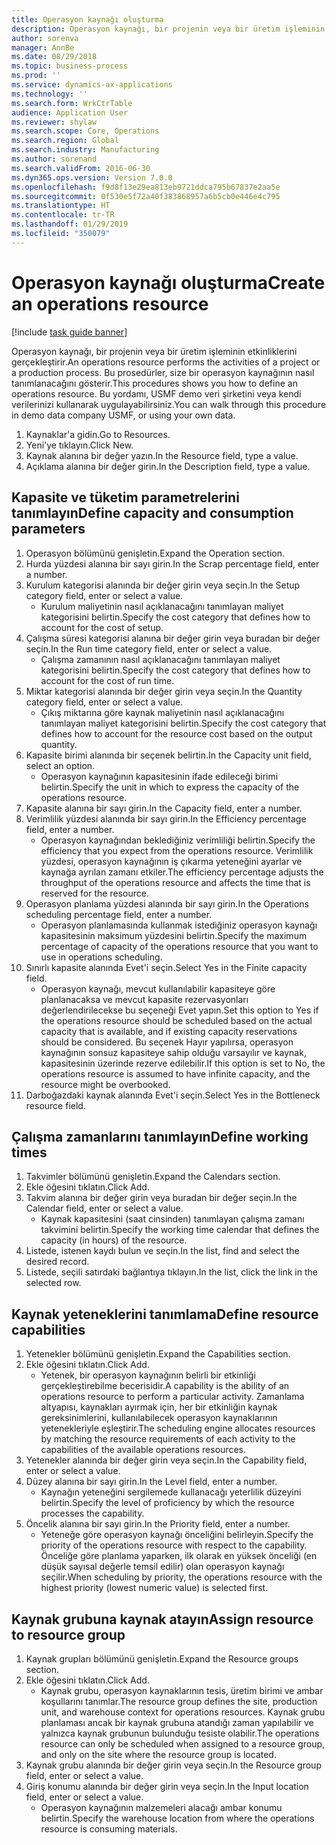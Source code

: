 ```yaml
---
title: Operasyon kaynağı oluşturma
description: Operasyon kaynağı, bir projenin veya bir üretim işleminin etkinliklerini gerçekleştirir.
author: sorenva
manager: AnnBe
ms.date: 08/29/2018
ms.topic: business-process
ms.prod: ''
ms.service: dynamics-ax-applications
ms.technology: ''
ms.search.form: WrkCtrTable
audience: Application User
ms.reviewer: shylaw
ms.search.scope: Core, Operations
ms.search.region: Global
ms.search.industry: Manufacturing
ms.author: sorenand
ms.search.validFrom: 2016-06-30
ms.dyn365.ops.version: Version 7.0.0
ms.openlocfilehash: f9d8f13e29ea813eb9721ddca795b67837e2aa5e
ms.sourcegitcommit: 0f530e5f72a40f383868957a6b5cb0e446e4c795
ms.translationtype: HT
ms.contentlocale: tr-TR
ms.lasthandoff: 01/29/2019
ms.locfileid: "350079"
---
```

# <a name="create-an-operations-resource"></a><span data-ttu-id="f8367-103">Operasyon kaynağı oluşturma</span><span class="sxs-lookup"><span data-stu-id="f8367-103">Create an operations resource</span></span>

[!include [task guide banner](../../includes/task-guide-banner.md)]

<span data-ttu-id="f8367-104">Operasyon kaynağı, bir projenin veya bir üretim işleminin etkinliklerini gerçekleştirir.</span><span class="sxs-lookup"><span data-stu-id="f8367-104">An operations resource performs the activities of a project or a production process.</span></span> <span data-ttu-id="f8367-105">Bu prosedürler, size bir operasyon kaynağının nasıl tanımlanacağını gösterir.</span><span class="sxs-lookup"><span data-stu-id="f8367-105">This procedures shows you how to define an operations resource.</span></span> <span data-ttu-id="f8367-106">Bu yordamı, USMF demo veri şirketini veya kendi verilerinizi kullanarak uygulayabilirsiniz.</span><span class="sxs-lookup"><span data-stu-id="f8367-106">You can walk through this procedure in demo data company USMF, or using your own data.</span></span>

1. <span data-ttu-id="f8367-107">Kaynaklar'a gidin.</span><span class="sxs-lookup"><span data-stu-id="f8367-107">Go to Resources.</span></span>
2. <span data-ttu-id="f8367-108">Yeni'ye tıklayın.</span><span class="sxs-lookup"><span data-stu-id="f8367-108">Click New.</span></span>
3. <span data-ttu-id="f8367-109">Kaynak alanına bir değer yazın.</span><span class="sxs-lookup"><span data-stu-id="f8367-109">In the Resource field, type a value.</span></span>
4. <span data-ttu-id="f8367-110">Açıklama alanına bir değer girin.</span><span class="sxs-lookup"><span data-stu-id="f8367-110">In the Description field, type a value.</span></span>

## <a name="define-capacity-and-consumption-parameters"></a><span data-ttu-id="f8367-111">Kapasite ve tüketim parametrelerini tanımlayın</span><span class="sxs-lookup"><span data-stu-id="f8367-111">Define capacity and consumption parameters</span></span>
1. <span data-ttu-id="f8367-112">Operasyon bölümünü genişletin.</span><span class="sxs-lookup"><span data-stu-id="f8367-112">Expand the Operation section.</span></span>
2. <span data-ttu-id="f8367-113">Hurda yüzdesi alanına bir sayı girin.</span><span class="sxs-lookup"><span data-stu-id="f8367-113">In the Scrap percentage field, enter a number.</span></span>
3. <span data-ttu-id="f8367-114">Kurulum kategorisi alanında bir değer girin veya seçin.</span><span class="sxs-lookup"><span data-stu-id="f8367-114">In the Setup category field, enter or select a value.</span></span>
    * <span data-ttu-id="f8367-115">Kurulum maliyetinin nasıl açıklanacağını tanımlayan maliyet kategorisini belirtin.</span><span class="sxs-lookup"><span data-stu-id="f8367-115">Specify the cost category that defines how to account for the cost of setup.</span></span>  
4. <span data-ttu-id="f8367-116">Çalışma süresi kategorisi alanına bir değer girin veya buradan bir değer seçin.</span><span class="sxs-lookup"><span data-stu-id="f8367-116">In the Run time category field, enter or select a value.</span></span>
    * <span data-ttu-id="f8367-117">Çalışma zamanının nasıl açıklanacağını tanımlayan maliyet kategorisini belirtin.</span><span class="sxs-lookup"><span data-stu-id="f8367-117">Specify the cost category that defines how to account for the cost of run time.</span></span>  
5. <span data-ttu-id="f8367-118">Miktar kategorisi alanında bir değer girin veya seçin.</span><span class="sxs-lookup"><span data-stu-id="f8367-118">In the Quantity category field, enter or select a value.</span></span>
    * <span data-ttu-id="f8367-119">Çıkış miktarına göre kaynak maliyetinin nasıl açıklanacağını tanımlayan maliyet kategorisini belirtin.</span><span class="sxs-lookup"><span data-stu-id="f8367-119">Specify the cost category that defines how to account for the resource cost based on the output quantity.</span></span>  
6. <span data-ttu-id="f8367-120">Kapasite birimi alanında bir seçenek belirtin.</span><span class="sxs-lookup"><span data-stu-id="f8367-120">In the Capacity unit field, select an option.</span></span>
    * <span data-ttu-id="f8367-121">Operasyon kaynağının kapasitesinin ifade edileceği birimi belirtin.</span><span class="sxs-lookup"><span data-stu-id="f8367-121">Specify the unit in which to express the capacity of the operations resource.</span></span>  
7. <span data-ttu-id="f8367-122">Kapasite alanına bir sayı girin.</span><span class="sxs-lookup"><span data-stu-id="f8367-122">In the Capacity field, enter a number.</span></span>
8. <span data-ttu-id="f8367-123">Verimlilik yüzdesi alanında bir sayı girin.</span><span class="sxs-lookup"><span data-stu-id="f8367-123">In the Efficiency percentage field, enter a number.</span></span>
    * <span data-ttu-id="f8367-124">Operasyon kaynağından beklediğiniz verimliliği belirtin.</span><span class="sxs-lookup"><span data-stu-id="f8367-124">Specify the efficiency that you expect from the operations resource.</span></span> <span data-ttu-id="f8367-125">Verimlilik yüzdesi, operasyon kaynağının iş çıkarma yeteneğini ayarlar ve kaynağa ayrılan zamanı etkiler.</span><span class="sxs-lookup"><span data-stu-id="f8367-125">The efficiency percentage adjusts the throughput of the operations resource and affects the time that is reserved for the resource.</span></span>  
9. <span data-ttu-id="f8367-126">Operasyon planlama yüzdesi alanında bir sayı girin.</span><span class="sxs-lookup"><span data-stu-id="f8367-126">In the Operations scheduling percentage field, enter a number.</span></span>
    * <span data-ttu-id="f8367-127">Operasyon planlamasında kullanmak istediğiniz operasyon kaynağı kapasitesinin maksimum yüzdesini belirtin.</span><span class="sxs-lookup"><span data-stu-id="f8367-127">Specify the maximum percentage of capacity of the operations resource that you want to use in operations scheduling.</span></span>  
10. <span data-ttu-id="f8367-128">Sınırlı kapasite alanında Evet'i seçin.</span><span class="sxs-lookup"><span data-stu-id="f8367-128">Select Yes in the Finite capacity field.</span></span>
    * <span data-ttu-id="f8367-129">Operasyon kaynağı, mevcut kullanılabilir kapasiteye göre planlanacaksa ve mevcut kapasite rezervasyonları değerlendirilecekse bu seçeneği Evet yapın.</span><span class="sxs-lookup"><span data-stu-id="f8367-129">Set this option to Yes if the operations resource should be scheduled based on the actual capacity that is available, and if existing capacity reservations should be considered.</span></span> <span data-ttu-id="f8367-130">Bu seçenek Hayır yapılırsa, operasyon kaynağının sonsuz kapasiteye sahip olduğu varsayılır ve kaynak, kapasitesinin üzerinde rezerve edilebilir.</span><span class="sxs-lookup"><span data-stu-id="f8367-130">If this option is set to No, the operations resource is assumed to have infinite capacity, and the resource might be overbooked.</span></span>  
11. <span data-ttu-id="f8367-131">Darboğazdaki kaynak alanında Evet'i seçin.</span><span class="sxs-lookup"><span data-stu-id="f8367-131">Select Yes in the Bottleneck resource field.</span></span>

## <a name="define-working-times"></a><span data-ttu-id="f8367-132">Çalışma zamanlarını tanımlayın</span><span class="sxs-lookup"><span data-stu-id="f8367-132">Define working times</span></span>
1. <span data-ttu-id="f8367-133">Takvimler bölümünü genişletin.</span><span class="sxs-lookup"><span data-stu-id="f8367-133">Expand the Calendars section.</span></span>
2. <span data-ttu-id="f8367-134">Ekle öğesini tıklatın.</span><span class="sxs-lookup"><span data-stu-id="f8367-134">Click Add.</span></span>
3. <span data-ttu-id="f8367-135">Takvim alanına bir değer girin veya buradan bir değer seçin.</span><span class="sxs-lookup"><span data-stu-id="f8367-135">In the Calendar field, enter or select a value.</span></span>
    * <span data-ttu-id="f8367-136">Kaynak kapasitesini (saat cinsinden) tanımlayan çalışma zamanı takvimini belirtin.</span><span class="sxs-lookup"><span data-stu-id="f8367-136">Specify the working time calendar that defines the capacity (in hours) of the resource.</span></span>  
4. <span data-ttu-id="f8367-137">Listede, istenen kaydı bulun ve seçin.</span><span class="sxs-lookup"><span data-stu-id="f8367-137">In the list, find and select the desired record.</span></span>
5. <span data-ttu-id="f8367-138">Listede, seçili satırdaki bağlantıya tıklayın.</span><span class="sxs-lookup"><span data-stu-id="f8367-138">In the list, click the link in the selected row.</span></span>

## <a name="define-resource-capabilities"></a><span data-ttu-id="f8367-139">Kaynak yeteneklerini tanımlama</span><span class="sxs-lookup"><span data-stu-id="f8367-139">Define resource capabilities</span></span>
1. <span data-ttu-id="f8367-140">Yetenekler bölümünü genişletin.</span><span class="sxs-lookup"><span data-stu-id="f8367-140">Expand the Capabilities section.</span></span>
2. <span data-ttu-id="f8367-141">Ekle öğesini tıklatın.</span><span class="sxs-lookup"><span data-stu-id="f8367-141">Click Add.</span></span>
    * <span data-ttu-id="f8367-142">Yetenek, bir operasyon kaynağının belirli bir etkinliği gerçekleştirebilme becerisidir.</span><span class="sxs-lookup"><span data-stu-id="f8367-142">A capability is the ability of an operations resource to perform a particular activity.</span></span> <span data-ttu-id="f8367-143">Zamanlama altyapısı, kaynakları ayırmak için, her bir etkinliğin kaynak gereksinimlerini, kullanılabilecek operasyon kaynaklarının yetenekleriyle eşleştirir.</span><span class="sxs-lookup"><span data-stu-id="f8367-143">The scheduling engine allocates resources by matching the resource requirements of each activity to the capabilities of the available operations resources.</span></span>  
3. <span data-ttu-id="f8367-144">Yetenekler alanında bir değer girin veya seçin.</span><span class="sxs-lookup"><span data-stu-id="f8367-144">In the Capability field, enter or select a value.</span></span>
4. <span data-ttu-id="f8367-145">Düzey alanına bir sayı girin.</span><span class="sxs-lookup"><span data-stu-id="f8367-145">In the Level field, enter a number.</span></span>
    * <span data-ttu-id="f8367-146">Kaynağın yeteneğini sergilemede kullanacağı yeterlilik düzeyini belirtin.</span><span class="sxs-lookup"><span data-stu-id="f8367-146">Specify the level of proficiency by which the resource processes the capability.</span></span>  
5. <span data-ttu-id="f8367-147">Öncelik alanına bir sayı girin.</span><span class="sxs-lookup"><span data-stu-id="f8367-147">In the Priority field, enter a number.</span></span>
    * <span data-ttu-id="f8367-148">Yeteneğe göre operasyon kaynağı önceliğini belirleyin.</span><span class="sxs-lookup"><span data-stu-id="f8367-148">Specify the priority of the operations resource with respect to the capability.</span></span> <span data-ttu-id="f8367-149">Önceliğe göre planlama yaparken, ilk olarak en yüksek önceliği (en düşük sayısal değerle temsil edilir) olan operasyon kaynağı seçilir.</span><span class="sxs-lookup"><span data-stu-id="f8367-149">When scheduling by priority, the operations resource with the highest priority (lowest numeric value) is selected first.</span></span>  

## <a name="assign-resource-to-resource-group"></a><span data-ttu-id="f8367-150">Kaynak grubuna kaynak atayın</span><span class="sxs-lookup"><span data-stu-id="f8367-150">Assign resource to resource group</span></span>
1. <span data-ttu-id="f8367-151">Kaynak grupları bölümünü genişletin.</span><span class="sxs-lookup"><span data-stu-id="f8367-151">Expand the Resource groups section.</span></span>
2. <span data-ttu-id="f8367-152">Ekle öğesini tıklatın.</span><span class="sxs-lookup"><span data-stu-id="f8367-152">Click Add.</span></span>
    * <span data-ttu-id="f8367-153">Kaynak grubu, operasyon kaynaklarının tesis, üretim birimi ve ambar koşullarını tanımlar.</span><span class="sxs-lookup"><span data-stu-id="f8367-153">The resource group defines the site, production unit, and warehouse context for operations resources.</span></span> <span data-ttu-id="f8367-154">Kaynak grubu planlaması ancak bir kaynak grubuna atandığı zaman yapılabilir ve yalnızca kaynak grubunun bulunduğu tesiste olabilir.</span><span class="sxs-lookup"><span data-stu-id="f8367-154">The operations resource can only be scheduled when assigned to a resource group, and only on the site where the resource group is located.</span></span>  
3. <span data-ttu-id="f8367-155">Kaynak grubu alanında bir değer girin veya seçin.</span><span class="sxs-lookup"><span data-stu-id="f8367-155">In the Resource group field, enter or select a value.</span></span>
4. <span data-ttu-id="f8367-156">Giriş konumu alanında bir değer girin veya seçin.</span><span class="sxs-lookup"><span data-stu-id="f8367-156">In the Input location field, enter or select a value.</span></span>
    * <span data-ttu-id="f8367-157">Operasyon kaynağının malzemeleri alacağı ambar konumu belirtin.</span><span class="sxs-lookup"><span data-stu-id="f8367-157">Specify the warehouse location from where the operations resource is consuming materials.</span></span>  

